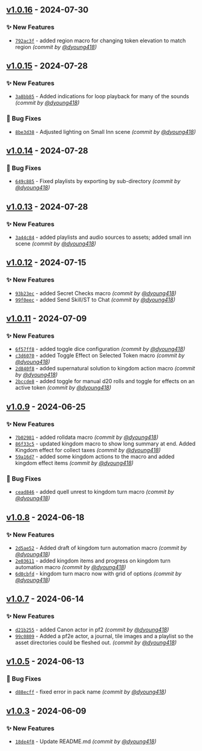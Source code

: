 

## [v1.0.16] - 2024-07-30
### :sparkles: New Features
- [`792ac3f`](https://github.com/dyoung418/dannysmodule/commit/792ac3f83f5298eed514c714b8186f450f9db744) - added region macro for changing token elevation to match region *(commit by [@dyoung418](https://github.com/dyoung418))*


## [v1.0.15] - 2024-07-28
### :sparkles: New Features
- [`3a8bb85`](https://github.com/dyoung418/dannysmodule/commit/3a8bb852dc94c8f6f5232578157825f402fe981d) - Added indications for loop playback for many of the sounds *(commit by [@dyoung418](https://github.com/dyoung418))*

### :bug: Bug Fixes
- [`8be3d38`](https://github.com/dyoung418/dannysmodule/commit/8be3d385e821c22c9c192bcc1135ea51cb168bab) - Adjusted lighting on Small Inn scene *(commit by [@dyoung418](https://github.com/dyoung418))*


## [v1.0.14] - 2024-07-28
### :bug: Bug Fixes
- [`649c885`](https://github.com/dyoung418/dannysmodule/commit/649c885a04a549bc799b2365dceebe5f2576a8d4) - Fixed playlists by exporting by sub-directory *(commit by [@dyoung418](https://github.com/dyoung418))*


## [v1.0.13] - 2024-07-28
### :sparkles: New Features
- [`3a44c84`](https://github.com/dyoung418/dannysmodule/commit/3a44c8418ec3338d2f09cb01388754c664cb3d22) - added playlists and audio sources to assets; added small inn scene *(commit by [@dyoung418](https://github.com/dyoung418))*


## [v1.0.12] - 2024-07-15
### :sparkles: New Features
- [`93b23ec`](https://github.com/dyoung418/dannysmodule/commit/93b23ece6d60867eb06af220ce34bcc571b1b6aa) - added Secret Checks macro *(commit by [@dyoung418](https://github.com/dyoung418))*
- [`99f0eec`](https://github.com/dyoung418/dannysmodule/commit/99f0eec734ab4e5a8b32e6ff05a4c60f075a1a8f) - added Send Skill/ST to Chat *(commit by [@dyoung418](https://github.com/dyoung418))*


## [v1.0.11] - 2024-07-09
### :sparkles: New Features
- [`6f57ff8`](https://github.com/dyoung418/dannysmodule/commit/6f57ff8ed05a440df303e2b8e9b4eef63e17fd0d) - added toggle dice configuration *(commit by [@dyoung418](https://github.com/dyoung418))*
- [`c3d6070`](https://github.com/dyoung418/dannysmodule/commit/c3d60705451794f9159b64a4a2e6daff04763db8) - added Toggle Effect on Selected Token macro *(commit by [@dyoung418](https://github.com/dyoung418))*
- [`2d840f8`](https://github.com/dyoung418/dannysmodule/commit/2d840f811414d6ba401ff3a5761f347c16b4224b) - added supernatural solution to kingdom action macro *(commit by [@dyoung418](https://github.com/dyoung418))*
- [`2bccde8`](https://github.com/dyoung418/dannysmodule/commit/2bccde84c0d15101e6a61f795961d40a855bfbc3) - added toggle for manual d20 rolls and toggle for effects on an active token *(commit by [@dyoung418](https://github.com/dyoung418))*


## [v1.0.9] - 2024-06-25
### :sparkles: New Features
- [`7b02981`](https://github.com/dyoung418/dannysmodule/commit/7b029816a8313561cae6c9e1e1e0948c6ead4b62) - added rolldata macro *(commit by [@dyoung418](https://github.com/dyoung418))*
- [`86f33c5`](https://github.com/dyoung418/dannysmodule/commit/86f33c5b297bb3cc1a69ede4287d48d41973a9e3) - updated kingdom macro to show long summary at end.  Added Kingdom effect for collect taxes *(commit by [@dyoung418](https://github.com/dyoung418))*
- [`59a16d7`](https://github.com/dyoung418/dannysmodule/commit/59a16d777697f846e5c06a9ae94d68c5ed46ed00) - added some kingdom actions to the macro and added kingdom effect items *(commit by [@dyoung418](https://github.com/dyoung418))*

### :bug: Bug Fixes
- [`cead846`](https://github.com/dyoung418/dannysmodule/commit/cead846721eee2b1ebbbbb1d3f24f9e42b771460) - added quell unrest to kingdom turn macro *(commit by [@dyoung418](https://github.com/dyoung418))*


## [v1.0.8] - 2024-06-18
### :sparkles: New Features
- [`2d5ae52`](https://github.com/dyoung418/dannysmodule/commit/2d5ae523beb226231b54005bfb22899593b9f6ed) - Added draft of kingdom turn automation macro *(commit by [@dyoung418](https://github.com/dyoung418))*
- [`2e03611`](https://github.com/dyoung418/dannysmodule/commit/2e036113195539500875a45a57b235c10b20e42e) - added kingdom items and progress on kingdom turn automation macro *(commit by [@dyoung418](https://github.com/dyoung418))*
- [`6d0cbfd`](https://github.com/dyoung418/dannysmodule/commit/6d0cbfdc61f24431d40c6d4b87ba25d1794f84b2) - kingdom turn macro now with grid of options *(commit by [@dyoung418](https://github.com/dyoung418))*


## [v1.0.7] - 2024-06-14
### :sparkles: New Features
- [`d21b255`](https://github.com/dyoung418/dannysmodule/commit/d21b25524b29f711e4222474ec6f8153dcc6bfb0) - added Canon actor in pf2 *(commit by [@dyoung418](https://github.com/dyoung418))*
- [`99c0809`](https://github.com/dyoung418/dannysmodule/commit/99c080933c73851ad959b64a8791c6c03924d75e) - Added a pf2e actor, a journal, tile images and a playlist so the asset directories could be fleshed out. *(commit by [@dyoung418](https://github.com/dyoung418))*


## [v1.0.5] - 2024-06-13
### :bug: Bug Fixes
- [`d88ecff`](https://github.com/dyoung418/dannysmodule/commit/d88ecff6c526524d2c9aac9bf4bf76dee43c0b40) - fixed error in pack name *(commit by [@dyoung418](https://github.com/dyoung418))*


## [v1.0.3] - 2024-06-09
### :sparkles: New Features
- [`18de4f8`](https://github.com/dyoung418/dannysmodule/commit/18de4f8570f3a126f6bf4605174545f43c20f7f8) - Update README.md *(commit by [@dyoung418](https://github.com/dyoung418))*

[v1.0.3]: https://github.com/dyoung418/dannysmodule/compare/v1.0.2...v1.0.3
[v1.0.5]: https://github.com/dyoung418/dannysmodule/compare/v1.0.4...v1.0.5
[v1.0.7]: https://github.com/dyoung418/dannysmodule/compare/v1.0.6...v1.0.7
[v1.0.8]: https://github.com/dyoung418/dannysmodule/compare/v1.0.7...v1.0.8
[v1.0.9]: https://github.com/dyoung418/dannysmodule/compare/v1.0.8...v1.0.9
[v1.0.11]: https://github.com/dyoung418/dannysmodule/compare/v1.0.10...v1.0.11
[v1.0.12]: https://github.com/dyoung418/dannysmodule/compare/v1.0.11...v1.0.12
[v1.0.13]: https://github.com/dyoung418/dannysmodule/compare/v1.0.12...v1.0.13
[v1.0.14]: https://github.com/dyoung418/dannysmodule/compare/v1.0.13...v1.0.14
[v1.0.15]: https://github.com/dyoung418/dannysmodule/compare/v1.0.14...v1.0.15
[v1.0.16]: https://github.com/dyoung418/dannysmodule/compare/v1.0.15...v1.0.16
